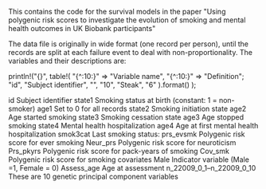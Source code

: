 
This contains the code for the survival models in the paper "Using polygenic risk scores to investigate the evolution of smoking and mental health outcomes in UK Biobank participants"

The data file is originally in wide format (one record per person), until the records are split at each failure event to deal with non-proportionality. The variables and their descriptions are:

println!("{}",
    table!(
        "{^:10:}" => "Variable name", "{^:10:}" => "Definition";
        "id", "Subject identifier", "", "10", "Steak", "6"
    ).format()
);


id	                        Subject identifier
state1	                    Smoking status at birth (constant: 1 = non-smoker)
age1	                      Set to 0 for all records
state2	                    Smoking initiation state
age2	                      Age started smoking
state3	                    Smoking cessation state
age3	                      Age stopped smoking
state4	                    Mental health hospitalization
age4	                      Age at first mental health hospitalization
smok3cat	                  Last smoking status:
prs_evsmk	                  Polygenic risk score for ever smoking
Neur_prs	                  Polygenic risk score for neuroticism
Prs_pkyrs	                  Polygenic risk score for pack-years of smoking
Cov_smk	                    Polygenic risk score for smoking covariates
Male	                      Indicator variable (Male =1, Female = 0)
Assess_age	                Age at assessment
n_22009_0_1–n_22009_0_10	  These are 10 genetic principal component variables
